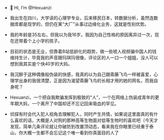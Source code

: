- 👋 Hi, I’m @Hexuanzi
- 我出生在四川，大学读的心理学专业，后来移民日本，转数据分析，虽然连数据库都是现学的，但仍在某“大厂”从事过边缘化业务，这就是性别优势。
- 我的年龄是35左右，但我以为我16岁。我因为自己性格的原因离异过一次，现在还带着个上小学的孩子。
- 目前的状态是无业，但靠着B站低龄化的趋势，做一些唬人视频骗中国人的钱维持生计，毕竟我的声音跟玛琪玛很像，评论区的人一口一个姐姐，没人可以想到我其实是个快40岁的大妈。
- 我沉醉于这种偶像般伪装的快感，我真的以为自己跟斋藤飞鸟一样被喜爱，心理学出身的我很清楚，正是因为渴望斋藤飞鸟的长相才用的她的网名，而我自身呢？
- Hexuanzi，一个把自我欺骗发挥到极致的“人”，一个在网络上伪装成青年的更年期大妈，一个离开了中国却还不忘记回来吸血的罕见。

- 侦探有时会代入犯人视角去理解犯人，同时产生共情，如果说这里面真的有什么喜欢的话，大概是人对狗的那种高等生物面对低等生物时的喜欢吧（今天才发现，简单几条评论就让你破防到改置顶动态，看来我在你眼里已经重于泰山，你大概一生都不会忘记这个唯一看到你真面目的人了
